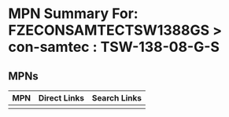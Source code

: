 



# MPN Summary For: FZECONSAMTECTSW1388GS > con-samtec : TSW-138-08-G-S

## MPNs
  

|MPN|Direct Links|Search Links|
| :--- | :--- | :--- |
||||
